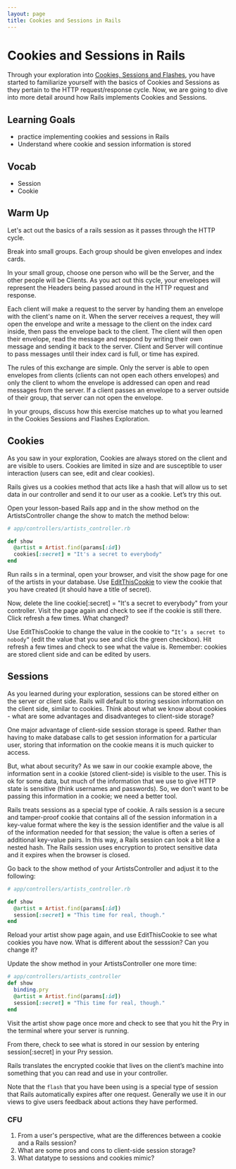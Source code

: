 ```yaml
---
layout: page
title: Cookies and Sessions in Rails
---
```


# Cookies and Sessions in Rails

Through your exploration into [Cookies, Sessions and Flashes](http://backend.turing.io/module2/misc/sessions_cookies_and_flashes), you have started to familiarize yourself with the basics of Cookies and Sessions as they pertain to the HTTP request/response cycle.  Now, we are going to dive into more detail around how Rails implements Cookies and Sessions.

## Learning Goals
* practice implementing cookies and sessions in Rails
* Understand where cookie and session information is stored

## Vocab
* Session  
* Cookie

## Warm Up

Let's act out the basics of a rails session as it passes through the HTTP cycle.

Break into small groups.  Each group should be given envelopes and index cards.

In your small group, choose one person who will be the Server, and the other people will be Clients.  As you act out this cycle, your envelopes will represent the Headers being passed around in the HTTP request and response.

Each client will make a request to the server by handing them an envelope with the client's name on it.  When the server receives a request, they will open the envelope and write a message to the client on the index card inside, then pass the envelope back to the client. The client will then open their envelope, read the message and respond by writing their own message and sending it back to the server. Client and Server will continue to pass messages until their index card is full, or time has expired.

The rules of this exchange are simple.  Only the server is able to open envelopes from clients (clients can not open each others envelopes) and only the client to whom the envelope is addressed can open and read messages from the server.  If a client passes an envelope to a server outside of their group, that server can not open the envelope.

In your groups, discuss how this exercise matches up to what you learned in the Cookies Sessions and Flashes Exploration.

## Cookies

As you saw in your exploration, Cookies are always stored on the client and are visible to users. Cookies are limited in size and are susceptible to user interaction (users can see, edit and clear cookies).

Rails gives us a cookies method that acts like a hash that will allow us to set data in our controller and send it to our user as a cookie. Let’s try this out.

Open your lesson-based Rails app and in the show method on the ArtistsController change the show to match the method below:

```ruby
# app/controllers/artists_controller.rb

def show
  @artist = Artist.find(params[:id])
  cookies[:secret] = "It's a secret to everybody"
end
```

Run rails s in a terminal, open your browser, and visit the show page for one of the artists in your database. Use [EditThisCookie](https://chrome.google.com/webstore/detail/editthiscookie/fngmhnnpilhplaeedifhccceomclgfbg) to view the cookie that you have created (it should have a title of secret).

Now, delete the line cookie[:secret] = "It's a secret to everybody" from your controller. Visit the page again and check to see if the cookie is still there. Click refresh a few times. What changed?

Use EditThisCookie to change the value in the cookie to `“It’s a secret to nobody”` (edit the value that you see and click the green checkbox). Hit refresh a few times and check to see what the value is. Remember: cookies are stored client side and can be edited by users.


## Sessions

As you learned during your exploration, sessions can be stored either on the server or client side.  Rails will default to storing session information on the client side, similar to cookies.  Think about what we know about cookies - what are some advantages and disadvanteges to client-side storage?

One major advantage of client-side session storage is speed.  Rather than having to make database calls to get session information for a particular user, storing that information on the cookie means it is much quicker to access.

But, what about security?  As we saw in our cookie example above, the information sent in a cookie (stored client-side) is visible to the user. This is ok for some data, but much of the information that we use to give HTTP state is sensitive (think usernames and passwords).  So, we don't want to be passing this information in a cookie; we need a better tool.

Rails treats sessions as a special type of cookie.  A rails session is a secure and tamper-proof cookie that contains all of the session information in a key-value format where the key is the session identifier and the value is all of the information needed for that session; the value is often a series of additional key-value pairs.  In this way, a Rails session can look a bit like a nested hash.  The Rails session uses encryption to protect sensitive data and it expires when the browser is closed.

Go back to the show method of your ArtistsController and adjust it to the following:

```ruby
# app/controllers/artists_controller.rb

def show
  @artist = Artist.find(params[:id])
  session[:secret] = "This time for real, though."
end
```

Reload your artist show page again, and use EditThisCookie to see what cookies you have now. What is different about the sesssion? Can you change it?

Update the show method in your ArtistsController one more time:


```ruby
# app/controllers/artists_controller
def show
  binding.pry
  @artist = Artist.find(params[:id])
  session[:secret] = "This time for real, though."
end
```

Visit the artist show page once more and check to see that you hit the Pry in the terminal where your server is running.

From there, check to see what is stored in our session by entering session[:secret] in your Pry session.

Rails translates the encrypted cookie that lives on the client’s machine into something that you can read and use in your controller.

Note that the `flash` that you have been using is a special type of session that Rails automatically expires after one request. Generally we use it in our views to give users feedback about actions they have performed.


### CFU

1. From a user's perspective, what are the differences between a cookie and a Rails session?
2. What are some pros and cons to client-side session storage?
3. What datatype to sessions and cookies mimic?
